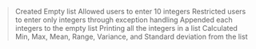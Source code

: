 > Created Empty list
> Allowed users to enter 10 integers
> Restricted users to enter only integers through exception handling
> Appended each integers to the empty list
> Printing all the integers in a list
> Calculated Min, Max, Mean, Range, Variance, and Standard deviation from the list
